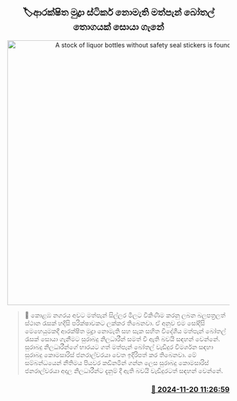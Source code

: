 <p align='center'><b><h2 align='center' title='A stock of liquor bottles without safety seal stickers is found'>🏷ආරක්ෂි​ත මුද්‍රා ස්ටිකර් නොමැති මත්පැන් බෝතල් තොගයක් සොයා ගැනේ</h2></b></p>
<p align='center'><img src='https://helakuru.sgp1.cdn.digitaloceanspaces.com/esana/images/lib/liquor-new.jpg' width='600' alt='A stock of liquor bottles without safety seal stickers is found'></p>

>📝 කොළඹ නගරය අවට මත්පැන් සිල්ලර මිලට විකිණීම කරනු ලබන බලපත්‍රලත් ස්ථාන රැසක් හදිසි පරික්ෂාවකට ලක්කර තිබෙනවා.
ඒ අනුව එම සෝදිසි මෙහෙයුමකදී ආරක්ෂි​ත මුද්‍රා නොමැති සහ සැක සහිත විදේශීය මත්පැන් බෝතල් රැසක් සොයා ගැනීමට සුරාබදු නිලධාරීන් සමත් වී ඇති බවයි සඳහන් වෙන්නේ.
සුරාබදු නිලධාරීන්ගේ භාරයට ගත් මත්පැන් බෝතල් වැඩිදුර විමර්ශන සඳහා සුරාබදු කොමසාරිස් ජනරාල්වරයා වෙත ඉදිරිපත් කර තිබෙනවා.
මේ සම්බන්ධයෙන් නීතිමය පියවර කඩිනමින් ගන්න ලෙස සුරාබදු කොමසාරිස් ජනරාල්වරයා අදාල නිලධාරීන්ට දැනුම් දී ඇති බවයි වැඩිදුරටත් සඳහන් වෙන්නේ.


<h3 align='right'><a href='https://www.helakuru.lk/esana/p/105267/'>📅 2024-11-20 11:26:59</a></h3>
